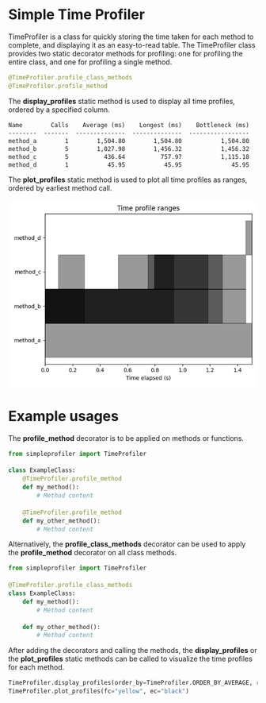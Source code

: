 # Simple Time Profiler
TimeProfiler is a class for quickly storing the time taken for each method to complete, and displaying it as an easy-to-read table.
The TimeProfiler class provides two static decorator methods for profiling: one for profiling the entire class, and one for profiling a single method.

```python
@TimeProfiler.profile_class_methods
@TimeProfiler.profile_method
```

The **display_profiles** static method is used to display all time profiles, ordered by a specified column.

```
Name        Calls    Average (ms)    Longest (ms)    Bottleneck (ms)
--------  -------  --------------  --------------  -----------------
method_a        1        1,504.80        1,504.80           1,504.80
method_b        5        1,027.98        1,456.32           1,456.32
method_c        5          436.64          757.97           1,115.18
method_d        1           45.95           45.95              45.95
```

The **plot_profiles** static method is used to plot all time profiles as ranges, ordered by earliest method call.

![plot_profiles example figure](/assets/images/example_fig.png)

# Example usages

The **profile_method** decorator is to be applied on methods or functions.

```python
from simpleprofiler import TimeProfiler
    
class ExampleClass:
    @TimeProfiler.profile_method
    def my_method():
        # Method content

    @TimeProfiler.profile_method
    def my_other_method():
        # Method content
```

Alternatively, the **profile_class_methods** decorator can be used to apply the **profile_method** decorator on all class methods.

```python
from simpleprofiler import TimeProfiler

@TimeProfiler.profile_class_methods
class ExampleClass:
    def my_method():
        # Method content

    def my_other_method():
        # Method content
```

After adding the decorators and calling the methods, the **display_profiles** or the **plot_profiles** static methods can be called to visualize the time profiles for each method.

```python
TimeProfiler.display_profiles(order_by=TimeProfiler.ORDER_BY_AVERAGE, reverse=False, full_name=False)
TimeProfiler.plot_profiles(fc="yellow", ec="black")
```
